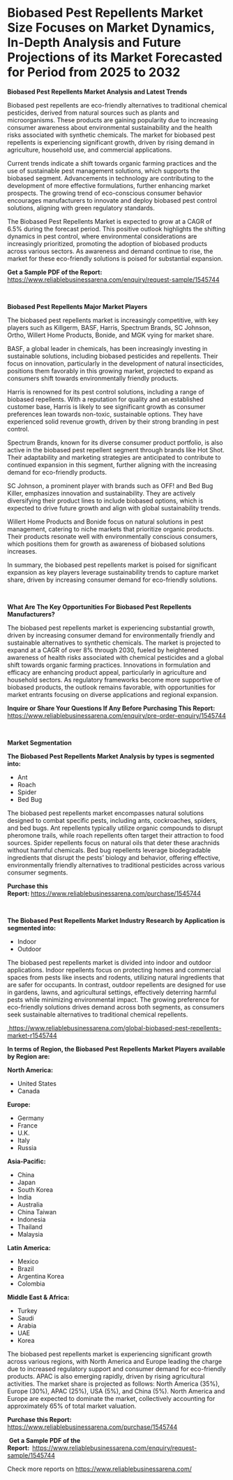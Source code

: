 <p><h1>Biobased Pest Repellents Market Size Focuses on Market Dynamics, In-Depth Analysis and Future Projections of its Market Forecasted for Period from 2025 to 2032</h1></p><p><strong>Biobased Pest Repellents Market Analysis and Latest Trends</strong></p>
<p><p>Biobased pest repellents are eco-friendly alternatives to traditional chemical pesticides, derived from natural sources such as plants and microorganisms. These products are gaining popularity due to increasing consumer awareness about environmental sustainability and the health risks associated with synthetic chemicals. The market for biobased pest repellents is experiencing significant growth, driven by rising demand in agriculture, household use, and commercial applications. </p><p>Current trends indicate a shift towards organic farming practices and the use of sustainable pest management solutions, which supports the biobased segment. Advancements in technology are contributing to the development of more effective formulations, further enhancing market prospects. The growing trend of eco-conscious consumer behavior encourages manufacturers to innovate and deploy biobased pest control solutions, aligning with green regulatory standards.</p><p>The Biobased Pest Repellents Market is expected to grow at a CAGR of 6.5% during the forecast period. This positive outlook highlights the shifting dynamics in pest control, where environmental considerations are increasingly prioritized, promoting the adoption of biobased products across various sectors. As awareness and demand continue to rise, the market for these eco-friendly solutions is poised for substantial expansion.</p></p>
<p><strong>Get a Sample PDF of the Report:&nbsp;</strong> <a href="https://www.reliablebusinessarena.com/enquiry/request-sample/1545744?utm_campaign=3215&utm_medium=2&utm_source=Github&utm_content=ia&utm_term=05042025&utm_id=biobased-pest-repellents">https://www.reliablebusinessarena.com/enquiry/request-sample/1545744</a></p>
<p>&nbsp;</p>
<p><strong>Biobased Pest Repellents Major Market Players</strong></p>
<p><p>The biobased pest repellents market is increasingly competitive, with key players such as Killgerm, BASF, Harris, Spectrum Brands, SC Johnson, Ortho, Willert Home Products, Bonide, and MGK vying for market share. </p><p>BASF, a global leader in chemicals, has been increasingly investing in sustainable solutions, including biobased pesticides and repellents. Their focus on innovation, particularly in the development of natural insecticides, positions them favorably in this growing market, projected to expand as consumers shift towards environmentally friendly products.</p><p>Harris is renowned for its pest control solutions, including a range of biobased repellents. With a reputation for quality and an established customer base, Harris is likely to see significant growth as consumer preferences lean towards non-toxic, sustainable options. They have experienced solid revenue growth, driven by their strong branding in pest control.</p><p>Spectrum Brands, known for its diverse consumer product portfolio, is also active in the biobased pest repellent segment through brands like Hot Shot. Their adaptability and marketing strategies are anticipated to contribute to continued expansion in this segment, further aligning with the increasing demand for eco-friendly products.</p><p>SC Johnson, a prominent player with brands such as OFF! and Bed Bug Killer, emphasizes innovation and sustainability. They are actively diversifying their product lines to include biobased options, which is expected to drive future growth and align with global sustainability trends.</p><p>Willert Home Products and Bonide focus on natural solutions in pest management, catering to niche markets that prioritize organic products. Their products resonate well with environmentally conscious consumers, which positions them for growth as awareness of biobased solutions increases.</p><p>In summary, the biobased pest repellents market is poised for significant expansion as key players leverage sustainability trends to capture market share, driven by increasing consumer demand for eco-friendly solutions.</p></p>
<p>&nbsp;</p>
<p><strong>What Are The Key Opportunities For Biobased Pest Repellents Manufacturers?</strong></p>
<p><p>The biobased pest repellents market is experiencing substantial growth, driven by increasing consumer demand for environmentally friendly and sustainable alternatives to synthetic chemicals. The market is projected to expand at a CAGR of over 8% through 2030, fueled by heightened awareness of health risks associated with chemical pesticides and a global shift towards organic farming practices. Innovations in formulation and efficacy are enhancing product appeal, particularly in agriculture and household sectors. As regulatory frameworks become more supportive of biobased products, the outlook remains favorable, with opportunities for market entrants focusing on diverse applications and regional expansion.</p></p>
<p><strong>Inquire or Share Your Questions If Any Before Purchasing This Report:</strong> <a href="https://www.reliablebusinessarena.com/enquiry/pre-order-enquiry/1545744?utm_campaign=3215&utm_medium=2&utm_source=Github&utm_content=ia&utm_term=05042025&utm_id=biobased-pest-repellents">https://www.reliablebusinessarena.com/enquiry/pre-order-enquiry/1545744</a></p>
<p>&nbsp;</p>
<p><strong>Market Segmentation</strong></p>
<p><strong>The Biobased Pest Repellents Market Analysis by types is segmented into:</strong></p>
<p><ul><li>Ant</li><li>Roach</li><li>Spider</li><li>Bed Bug</li></ul></p>
<p><p>The biobased pest repellents market encompasses natural solutions designed to combat specific pests, including ants, cockroaches, spiders, and bed bugs. Ant repellents typically utilize organic compounds to disrupt pheromone trails, while roach repellents often target their attraction to food sources. Spider repellents focus on natural oils that deter these arachnids without harmful chemicals. Bed bug repellents leverage biodegradable ingredients that disrupt the pests’ biology and behavior, offering effective, environmentally friendly alternatives to traditional pesticides across various consumer segments.</p></p>
<p><strong>Purchase this Report:&nbsp;</strong><a href="https://www.reliablebusinessarena.com/purchase/1545744?utm_campaign=3215&utm_medium=2&utm_source=Github&utm_content=ia&utm_term=05042025&utm_id=biobased-pest-repellents">https://www.reliablebusinessarena.com/purchase/1545744</a></p>
<p>&nbsp;</p>
<p><strong>The Biobased Pest Repellents Market Industry Research by Application is segmented into:</strong></p>
<p><ul><li>Indoor</li><li>Outdoor</li></ul></p>
<p><p>The biobased pest repellents market is divided into indoor and outdoor applications. Indoor repellents focus on protecting homes and commercial spaces from pests like insects and rodents, utilizing natural ingredients that are safer for occupants. In contrast, outdoor repellents are designed for use in gardens, lawns, and agricultural settings, effectively deterring harmful pests while minimizing environmental impact. The growing preference for eco-friendly solutions drives demand across both segments, as consumers seek sustainable alternatives to traditional chemical repellents.</p></p>
<p><a href="https://www.reliablebusinessarena.com/global-biobased-pest-repellents-market-r1545744?utm_campaign=3215&utm_medium=2&utm_source=Github&utm_content=ia&utm_term=05042025&utm_id=biobased-pest-repellents">&nbsp;https://www.reliablebusinessarena.com/global-biobased-pest-repellents-market-r1545744</a></p>
<p><strong>In terms of Region, the Biobased Pest Repellents Market Players available by Region are:</strong></p>
<p>
    <p> <strong> North America: </strong>
        <ul>
            <li>United States</li>
            <li>Canada</li>
        </ul>
        </p> 
    <p> <strong> Europe: </strong>
        <ul>
            <li>Germany</li>
            <li>France</li>
            <li>U.K.</li>
            <li>Italy</li>
            <li>Russia</li>
        </ul>
        </p> 
    <p> <strong> Asia-Pacific: </strong>
        <ul>
            <li>China</li>
            <li>Japan</li>
            <li>South Korea</li>
            <li>India</li>
            <li>Australia</li>
            <li>China Taiwan</li>
            <li>Indonesia</li>
            <li>Thailand</li>
            <li>Malaysia</li>
        </ul>
        </p> 
    <p> <strong> Latin America: </strong>
        <ul>
            <li>Mexico</li>
            <li>Brazil</li>
            <li>Argentina Korea</li>
            <li>Colombia</li>
        </ul>
        </p> 
    <p> <strong> Middle East & Africa: </strong>
        <ul>
            <li>Turkey</li>
            <li>Saudi</li>
            <li>Arabia</li>
            <li>UAE</li>
            <li>Korea</li>
        </ul>
    </p>
    </p>
<p><p>The biobased pest repellents market is experiencing significant growth across various regions, with North America and Europe leading the charge due to increased regulatory support and consumer demand for eco-friendly products. APAC is also emerging rapidly, driven by rising agricultural activities. The market share is projected as follows: North America (35%), Europe (30%), APAC (25%), USA (5%), and China (5%). North America and Europe are expected to dominate the market, collectively accounting for approximately 65% of total market valuation.</p></p>
<p><strong>Purchase this Report: </strong><a href="https://www.reliablebusinessarena.com/purchase/1545744?utm_campaign=3215&utm_medium=2&utm_source=Github&utm_content=ia&utm_term=05042025&utm_id=biobased-pest-repellents">https://www.reliablebusinessarena.com/purchase/1545744</a></p>
<p>&nbsp;<strong>Get a Sample PDF of the Report:&nbsp;&nbsp;</strong><a href="https://www.reliablebusinessarena.com/enquiry/request-sample/1545744?utm_campaign=3215&utm_medium=2&utm_source=Github&utm_content=ia&utm_term=05042025&utm_id=biobased-pest-repellents">https://www.reliablebusinessarena.com/enquiry/request-sample/1545744</a></p>
<p><strong></strong></p>
<p>Check more reports on <a href="https://www.reliablebusinessarena.com/?utm_campaign=3215&utm_medium=2&utm_source=Github&utm_content=ia&utm_term=05042025&utm_id=biobased-pest-repellents">https://www.reliablebusinessarena.com/</a></p>